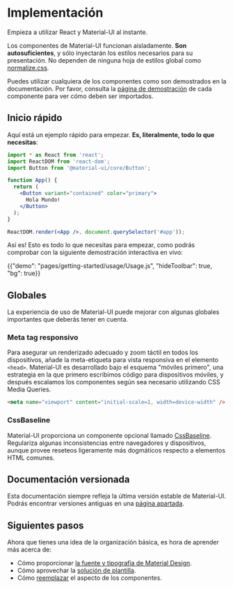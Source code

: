 # Implementación

<p class="description">Empieza a utilizar React y Material-UI al instante.</p>

Los componentes de Material-UI funcionan aisladamente. **Son autosuficientes**, y sólo inyectarán los estilos necesarios para su presentación. No dependen de ninguna hoja de estilos global como [normalize.css](https://github.com/necolas/normalize.css/).

Puedes utilizar cualquiera de los componentes como son demostrados en la documentación. Por favor, consulta la [página de demostración](/components/buttons/) de cada componente para ver cómo deben ser importados.

## Inicio rápido

Aquí está un ejemplo rápido para empezar. **Es, literalmente, todo lo que necesitas**:

```jsx
import * as React from 'react';
import ReactDOM from 'react-dom';
import Button from '@material-ui/core/Button';

function App() {
  return (
    <Button variant="contained" color="primary">
      Hola Mundo!
    </Button>
  );
}

ReactDOM.render(<App />, document.querySelector('#app'));
```

Así es! Esto es todo lo que necesitas para empezar, como podrás comprobar con la siguiente demostración interactiva en vivo:

{{"demo": "pages/getting-started/usage/Usage.js", "hideToolbar": true, "bg": true}}

## Globales

La experiencia de uso de Material-UI puede mejorar con algunas globales importantes que deberás tener en cuenta.

### Meta tag responsivo

Para asegurar un renderizado adecuado y zoom táctil en todos los dispositivos, añade la meta-etiqueta para vista responsiva en el elemento `<head>`. Material-UI es desarrollado bajo el esquema "móviles primero", una estrategia en la que primero escribimos código para dispositivos móviles, y después escalamos los componentes según sea necesario utilizando CSS Media Queries.

```html
<meta name="viewport" content="initial-scale=1, width=device-width" />
```

### CssBaseline

Material-UI proporciona un componente opcional llamado [CssBaseline](/components/css-baseline/). Regulariza algunas inconsistencias entre navegadores y dispositivos, aunque provee reseteos ligeramente más dogmáticos respecto a elementos HTML comunes.

## Documentación versionada

Esta documentación siempre refleja la última versión estable de Material-UI. Podrás encontrar versiones antiguas en una [página apartada](https://material-ui.com/versions/).

## Siguientes pasos

Ahora que tienes una idea de la organización básica, es hora de aprender más acerca de:

- Cómo proporcionar [la fuente y tipografía de Material Design](/components/typography/).
- Cómo aprovechar la [solución de plantilla](/customization/theming/).
- Cómo [reemplazar](/customization/how-to-customize/) el aspecto de los componentes.
